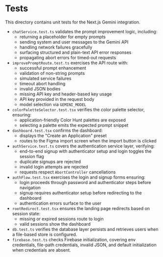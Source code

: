 # Tests

This directory contains unit tests for the Next.js Gemini integration.

- `chatService.test.ts` validates the prompt improvement logic, including:
  - returning a placeholder for empty prompts
  - sending system and user messages to the Gemini API
  - handling network failures gracefully
  - surfacing structured and plain-text API error responses
  - propagating abort errors for timed-out requests
- `improvePromptRoute.test.ts` exercises the API route with:
  - successful prompt enhancement
  - validation of non-string prompts
  - simulated service failures
  - timeout abort handling
  - invalid JSON bodies
  - missing API key and header-based key usage
  - API key provided in the request body
  - model selection via `GEMINI_MODEL`
- `colorPaletteSelector.test.tsx` verifies the color palette selector, ensuring:
  - application-friendly Color Hunt palettes are exposed
  - selecting a palette emits the expected prompt snippet
- `dashboard.test.tsx` confirms the dashboard:
  - displays the "Create an Application" preset
  - routes to the Figma import screen when the import button is clicked
- `authService.test.ts` covers the authentication service layer, verifying:
  - end-to-end signup with authenticator setup and login toggles the session flag
  - duplicate signups are rejected
  - invalid login attempts are rejected
  - requests respect `AbortController` cancellations
- `authFlow.test.tsx` exercises the login and signup forms ensuring:
  - login proceeds through password and authenticator steps before navigation
  - signup requires authenticator setup before redirecting to the dashboard
  - authentication errors surface to the user
- `rootRedirect.test.tsx` ensures the landing page redirects based on session state:
  - missing or expired sessions route to login
  - valid sessions show the dashboard
- `db.test.ts` verifies the database layer persists and retrieves users when a file-based store is configured.
- `firebase.test.ts` checks Firebase initialization, covering env credentials, file-path credentials, invalid JSON, and default initialization when credentials are absent.
